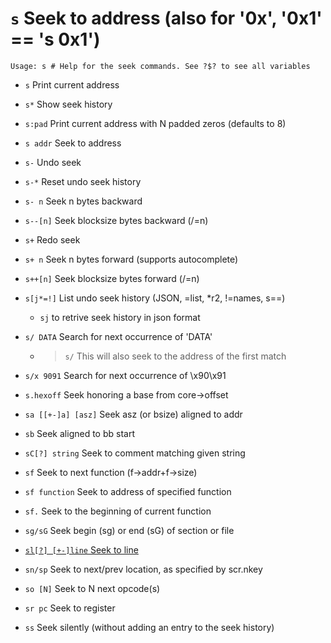 <!-- TITLE: s -->

#  `s` Seek to address (also for '0x', '0x1' == 's 0x1')


```
Usage: s # Help for the seek commands. See ?$? to see all variables
```


- `s` Print current address
- `s*`   Show seek history
- `s:pad` Print current address with N padded zeros (defaults to 8)
- `s addr` Seek to address
- `s-` Undo seek
- `s-*` Reset undo seek history
- `s- n` Seek n bytes backward
- `s--[n]` Seek blocksize bytes backward (/=n)
- `s+` Redo seek
- `s+ n` Seek n bytes forward (supports autocomplete)
- `s++[n]` Seek blocksize bytes forward (/=n)
- `s[j*=!]` List undo seek history (JSON, =list, *r2, !=names, s==)
	- `sj` to retrive seek history in json format
- `s/ DATA` Search for next occurrence of 'DATA'
  - > `s/` This will also seek to the address of the first match
- `s/x 9091` Search for next occurrence of \x90\x91
- `s.hexoff` Seek honoring a base from core->offset
- `sa [[+-]a] [asz]` Seek asz (or bsize) aligned to addr
- `sb` Seek aligned to bb start
- `sC[?] string` Seek to comment matching given string
- `sf` Seek to next function (f->addr+f->size)
- `sf function` Seek to address of specified function
- `sf.` Seek to the beginning of current function
- `sg/sG` Seek begin (sg) or end (sG) of section or file

- [ `sl[?] [+-]line` Seek to line](/options/s/sl)

- `sn/sp` Seek to next/prev location, as specified by scr.nkey
- `so [N]` Seek to N next opcode(s)
- `sr pc` Seek to register
- `ss` Seek silently (without adding an entry to the seek history)

<p hidden>s- s-- s+ s++ s/ sj s/x sa sb sC sf sg sG sl sn sp so sr ss</p>